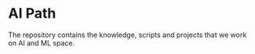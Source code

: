 # AI Path 

The repository contains the knowledge, scripts and projects that we work on AI and ML space.
